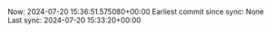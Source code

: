 Now: 2024-07-20 15:36:51.575080+00:00 Earliest commit since sync: None Last sync: 2024-07-20 15:33:20+00:00
